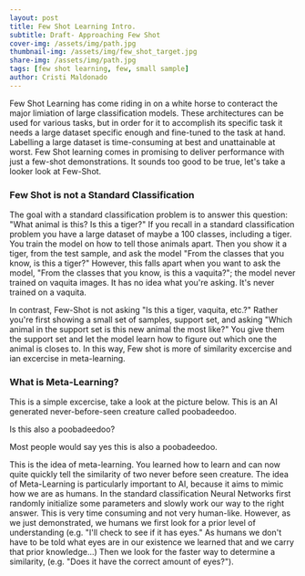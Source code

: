 ```yaml
---
layout: post
title: Few Shot Learning Intro. 
subtitle: Draft- Approaching Few Shot
cover-img: /assets/img/path.jpg
thumbnail-img: /assets/img/few_shot_target.jpg
share-img: /assets/img/path.jpg
tags: [few shot learning, few, small sample]
author: Cristi Maldonado
---
```


Few Shot Learning has come riding in on a white horse to conteract the major limiation of large classification models. These architectures can be used for various tasks, but in order for it to accomplish its specific task it needs a large dataset specific enough and fine-tuned to the task at hand. Labelling a large dataset is time-consuming at best and unattainable at worst. Few Shot learning comes in promising to deliver performance with just a few-shot demonstrations. It sounds too good to be true, let's take a looker look at Few-Shot. 

### Few Shot is not a Standard Classification 
The goal with a standard classification problem is to answer this question: "What animal is this? Is this a tiger?" 
If you recall in a standard classification problem you have a large dataset of maybe a 100 classes, including a tiger. You train the model on how to tell those animals apart. Then you show it a tiger, from the test sample, and ask the model "From the classes that you know, is this a tiger?" However, this falls apart when you want to ask the model, "From the classes that you know, is this a vaquita?"; the model never trained on vaquita images. It has no idea what you're asking. It's never trained on a vaquita.  

In contrast, Few-Shot is not asking "Is this a tiger, vaquita, etc.?" Rather you're first showing a small set of samples, support set, and asking "Which animal in the support set is this new animal the most like?" You give them the support set and let the model learn how to figure out which one the animal is closes to. In this way, Few shot is more of similarity excercise and ian excercise in meta-learning. 

### What is Meta-Learning?
This is a simple excercise, take a look at the picture below. This is an AI generated never-before-seen creature called poobadeedoo.






Is this also a poobadeedoo? 






Most people would say yes this is also a poobadeedoo. 

This is the idea of meta-learning. You learned how to learn and can now quite quickly tell the similarity of two never before seen creature. The idea of Meta-Learning is particularly important to AI, because it aims to mimic how we are as humans. In the standard classification Neural Networks first randomly initialize some parameters and slowly work our way to the right answer. This is very time consuming and not very human-like. However, as we just demonstrated, we humans we first look for a prior level of understanding (e.g. "I'll check to see if it has eyes." As humans we don't have to be told what eyes are in our existence we learned that and we carry that prior knowledge...) Then we look for the faster way to determine a similarity, (e.g. "Does it have the correct amount of eyes?"). 
